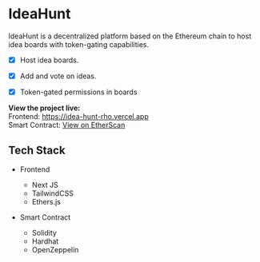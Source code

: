 # IdeaHunt
IdeaHunt is a decentralized platform based on the Ethereum chain to host idea boards with token-gating capabilities.

- [x] Host idea boards.
- [x] Add and vote on ideas.
- [x] Token-gated permissions in boards


**View the project live:** <br />
Frontend: https://idea-hunt-rho.vercel.app <br />
Smart Contract: [View on EtherScan](https://rinkeby.etherscan.io/address/0xBB255E661EEb22F5014D121B2a38873247D2d7aD)

## Tech Stack

- Frontend
  - Next JS
  - TailwindCSS
  - Ethers.js
  
- Smart Contract
  - Solidity
  - Hardhat
  - OpenZeppelin
